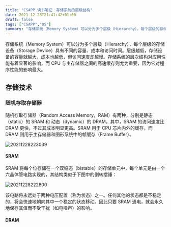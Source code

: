 ```yaml
---
title: "CSAPP 读书笔记：存储系统的层级结构"
date: 2021-12-28T21:41:42+01:00
draft: false
tags: ["CSAPP","OS"]
summary: "存储系统（Memory System）可以分为多个层级（Hierarchy），每个层级的存储设备（Storage Device）具有不同的容量、成本和访问时间。层级越低，存储设备的容量就越大，成本也越低，但访问速度却越慢。存储系统的层次结构对应用性能有着显著的影响 ..."
---
```


存储系统（Memory System）可以分为多个层级（Hierarchy），每个层级的存储设备（Storage Device）具有不同的容量、成本和访问时间。层级越低，存储设备的容量就越大，成本也越低，但访问速度却越慢。存储系统的层次结构对应用性能有着显著的影响，而 CPU 与主存储器之间的高速缓存则尤为重要，因为它对程序性能的影响最大。

## 存储技术

### 随机存取存储器

随机存取存储器（Random Access Memory，RAM）有两种，分别是静态（static）的 SRAM 和 动态（dynamic）的 DRAM。其中，SRAM 的访问速度比 DRAM 更快，不过其成本明显更高。SRAM 用于 CPU 芯片内外的缓存，而 DRAM 则用于主存储器和图形系统中的帧缓存（Frame Buffer）。

![20211228223039](https://cdn.jsdelivr.net/gh/koktlzz/ImgBed@master/20211228223039.png)

#### SRAM

SRAM 将每个位存储在一个双稳态（bistable）的存储单元中，每个单元是由一个六晶体管电路实现的，其结构类似于下图中的倒转摆锤：

![20211228222800](https://cdn.jsdelivr.net/gh/koktlzz/ImgBed@master/20211228222800.png)

该电路将永远处于两种电压配置（称为状态）之一。任何其他的状态都是不稳定的，将会快速地朝向其中一个稳定的状态移动。因此只要 SRAM 通电，就会永久地保存其值而不受干扰（如电噪声）的影响。

#### DRAM
